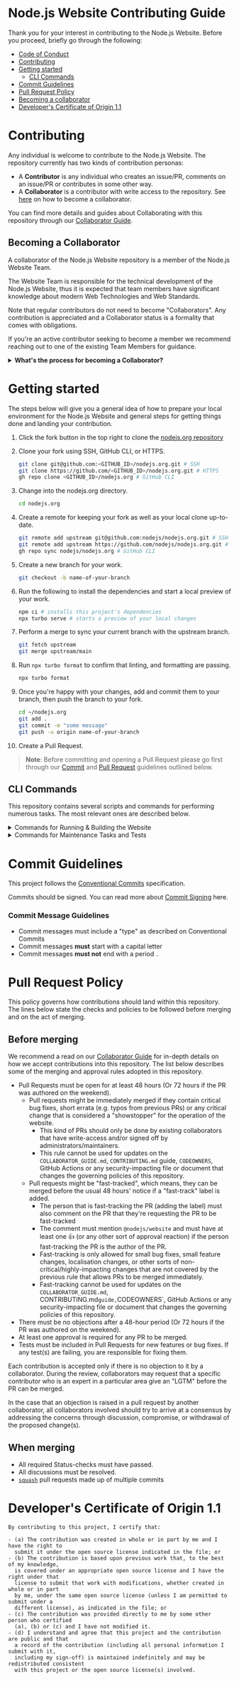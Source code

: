 # Node.js Website Contributing Guide

Thank you for your interest in contributing to the Node.js Website. Before you proceed, briefly go through the following:

- [Code of Conduct](https://github.com/nodejs/node/blob/HEAD/CODE_OF_CONDUCT.md)
- [Contributing](#contributing)
- [Getting started](#getting-started)
  - [CLI Commands](#cli-commands)
- [Commit Guidelines](#commit-guidelines)
- [Pull Request Policy](#pull-request-policy)
- [Becoming a collaborator](#becoming-a-collaborator)
- [Developer's Certificate of Origin 1.1](#developers-certificate-of-origin-11)

# Contributing

Any individual is welcome to contribute to the Node.js Website. The repository currently has two kinds of contribution personas:

- A **Contributor** is any individual who creates an issue/PR, comments on an issue/PR
  or contributes in some other way.
- A **Collaborator** is a contributor with write access to the repository. See [here](#becoming-a-collaborator) on how to become a collaborator.

You can find more details and guides about Collaborating with this repository through our [Collaborator Guide](./COLLABORATOR_GUIDE.md).

## Becoming a Collaborator

A collaborator of the Node.js Website repository is a member of the Node.js Website Team.

The Website Team is responsible for the technical development of the Node.js Website, thus it is expected
that team members have significant knowledge about modern Web Technologies and Web Standards.

Note that regular contributors do not need to become "Collaborators". Any contribution is appreciated and a Collaborator status
is a formality that comes with obligations.

If you're an active contributor seeking to become a member we recommend reaching out to one of the existing Team Members for guidance.
 
<details> 
  <summary><b>What's the process for becoming a Collaborator?</b></summary>

  - You must be actively contributing to this repository.
  - Contributions must include significant code reviews or code contributions.
  - A nomination must be done by an existing Team Member of the Website Team with an Issue
    - The Issue must explain and describe why the nominated person is a good addition to the team
    - The Issue must contain links to relevant contributions through:
      - Code Reviews
      - Comments on Issues and PRs
      - Authoring of PRs or Issues
      - Comments or Authoring of Discussions
  - The nomination must have at least 3 existing members of the Website Team to be in agreement with the nomination.
    - This can be done through commenting with "agreement" (showing support) or reacting to the Issue with a :+1: (Thumbs-up Emoji)
  - The Issue must be open for at least 72 hours without an objection from an existing member of the Website Team
    - The nomination cannot pass until all open discordances/objections are resolved.
    - Objections coming from the TSC or Core Collaborators are also counted as valid objections.
</details>

# Getting started

The steps below will give you a general idea of how to prepare your local environment for the Node.js Website and general steps
for getting things done and landing your contribution.

1. Click the fork button in the top right to clone the [nodejs.org repository](https://github.com/nodejs/nodejs.org/fork)
2. Clone your fork using SSH, GitHub CLI, or HTTPS.

    ```bash
    git clone git@github.com:<GITHUB_ID>/nodejs.org.git # SSH
    git clone https://github.com/<GITHUB_ID>/nodejs.org.git # HTTPS
    gh repo clone <GITHUB_ID>/nodejs.org # GitHub CLI
    ```

3. Change into the nodejs.org directory.

    ```bash
    cd nodejs.org
    ```

4. Create a remote for keeping your fork as well as your local clone up-to-date.

    ```bash
    git remote add upstream git@github.com:nodejs/nodejs.org.git # SSH
    git remote add upstream https://github.com/nodejs/nodejs.org.git # HTTPS
    gh repo sync nodejs/nodejs.org # GitHub CLI
    ```

5. Create a new branch for your work.

    ```bash
    git checkout -b name-of-your-branch
    ```

6. Run the following to install the dependencies and start a local preview of your work.

    ```bash
    npm ci # installs this project's dependencies
    npx turbo serve # starts a preview of your local changes
    ```

7. Perform a merge to sync your current branch with the upstream branch.

    ```bash
    git fetch upstream
    git merge upstream/main
    ```

8. Run `npx turbo format` to confirm that linting, and formatting are passing.

    ```bash
    npx turbo format
    ```

9.  Once you're happy with your changes, add and commit them to your branch, then push the branch to your fork.

    ```bash
    cd ~/nodejs.org
    git add .
    git commit -m "some message"
    git push -u origin name-of-your-branch
    ```

10. Create a Pull Request.

> **Note**: Before committing and opening a Pull Request please go first through our [Commit](#commit-guidelines) and [Pull Request](#pull-request-policy) guidelines outlined below.

## CLI Commands

This repository contains several scripts and commands for performing numerous tasks. The most relevant ones are described below.

<details> 
  <summary>Commands for Running & Building the Website</summary>

  - `npx turbo serve` runs Next.js's Local Development Server, listening by default on `http://localhost:3000/`.
  - `npx turbo build` builds the Application on Production mode. The output is by default within `.next` folder.
    - This is used for the Node.js Vercel Deployments (Preview & Production)
  - `npx turbo deploy` builds the Application on Export Production Mode. The output is by default within `build` folder.
    - This is used for the Node.js Legacy Website Server (DigitalOcean)
  - `npx turbo start` starts a web server running serving the built content from `npx turbo build`
</details>

<details> 
  <summary>Commands for Maintenance Tasks and Tests</summary>
  
  - `npx turbo lint` runs the linter for all the js files.
    - `npx turbo lint:fix` attempts to fix any linting errors
  - `npx turbo prettier` runs the prettier for all the js files.
    - `npx turbo prettier:fix` attempts to fix any style errors
  - `npx turbo format` formats and fixes the whole codebase
  - `npx turbo scripts:release-post` generates a release post for the current release
    - **Usage:** `npx turbo scripts:release-post -- --version=vXX.X.X --force`
  - `npx turbo storybook` starts Storybook's local server
  - `npx turbo storybook:build` builds Storybook as a static web application for publishing
  - `npx turbo test` runs all tests locally
    - `npx turbo test:unit` runs jest (unit-tests) locally
    - `npx turbo test:storybook` runs storybook test-runner tests
      - `npx turbo test:storybook:snapshot` generates and updates snapshots for all storybook components.
</details>

# Commit Guidelines

This project follows the [Conventional Commits][] specification.

Commits should be signed. You can read more about [Commit Signing][] here.

### Commit Message Guidelines

- Commit messages must include a "type" as described on Conventional Commits
- Commit messages **must** start with a capital letter
- Commit messages **must not** end with a period `.`

# Pull Request Policy

This policy governs how contributions should land within this repository. The lines below state the checks and policies to be followed before merging and on the act of merging.

## Before merging

We recommend a read on our [Collaborator Guide](COLLABORATOR_GUIDE.md#accepting-modifications) for in-depth details on how we accept contributions into this repository. The list below describes some of the merging and approval rules adopted in this repository.

- Pull Requests must be open for at least 48 hours (Or 72 hours if the PR was authored on the weekend).
  - Pull requests might be immediately merged if they contain critical bug fixes, short errata (e.g. typos from previous PRs) or any critical change that is considered a "showstopper" for the operation of the website.
    - This kind of PRs should only be done by existing collaborators that have write-access and/or signed off by administrators/maintainers.
    - This rule cannot be used for updates on the `COLLABORATOR_GUIDE.md`, `CONTRIBUTING.md` guide, `CODEOWNERS`, GitHub Actions or any security-impacting file or document that changes the governing policies of this repository.
  - Pull requests might be "fast-tracked", which means, they can be merged before the usual 48 hours' notice if a "fast-track" label is added.
    - The person that is fast-tracking the PR (adding the label) must also comment on the PR that they're requesting the PR to be fast-tracked
    - The comment must mention `@nodejs/website` and must have at least one 👍 (or any other sort of approval reaction) if the person fast-tracking the PR is the author of the PR.
    - Fast-tracking is only allowed for small bug fixes, small feature changes, localisation changes, or other sorts of non-critical/highly-impacting changes that are not covered by the previous rule that allows PRs to be merged immediately.
    - Fast-tracking cannot be used for updates on the `COLLABORATOR_GUIDE.md`,  CONTRIBUTING.md` guide, `CODEOWNERS`, GitHub Actions or any security-impacting file or document that changes the governing policies of this repository.
- There must be no objections after a 48-hour period (Or 72 hours if the PR was authored on the weekend).
- At least one approval is required for any PR to be merged.
- Tests must be included in Pull Requests for new features or bug fixes. If any test(s) are failing, you are responsible for fixing them.

Each contribution is accepted only if there is no objection to it by a collaborator. During the review, collaborators may request that a specific contributor who is an expert in a particular area give an "LGTM" before the PR can be merged.

In the case that an objection is raised in a pull request by another collaborator, all collaborators involved should try to arrive at a consensus by addressing the concerns through discussion, compromise, or withdrawal of the proposed change(s).

## When merging

- All required Status-checks must have passed.
- All discussions must be resolved.
- [`squash`][] pull requests made up of multiple commits

# Developer's Certificate of Origin 1.1

```
By contributing to this project, I certify that:

- (a) The contribution was created in whole or in part by me and I have the right to
  submit it under the open source license indicated in the file; or
- (b) The contribution is based upon previous work that, to the best of my knowledge,
  is covered under an appropriate open source license and I have the right under that
  license to submit that work with modifications, whether created in whole or in part
  by me, under the same open source license (unless I am permitted to submit under a
  different license), as indicated in the file; or
- (c) The contribution was provided directly to me by some other person who certified
  (a), (b) or (c) and I have not modified it.
- (d) I understand and agree that this project and the contribution are public and that
  a record of the contribution (including all personal information I submit with it,
  including my sign-off) is maintained indefinitely and may be redistributed consistent
  with this project or the open source license(s) involved.

```

[`squash`]: https://help.github.com/en/articles/about-pull-request-merges#squash-and-merge-your-pull-request-commits
[Conventional Commits]: https://www.conventionalcommits.org/
[Commit Signing]: https://docs.github.com/en/authentication/managing-commit-signature-verification/signing-commits
